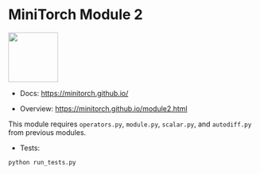 # MiniTorch Module 2

<img src="https://minitorch.github.io/_images/match.png" width="100px">


* Docs: https://minitorch.github.io/

* Overview: https://minitorch.github.io/module2.html

This module requires `operators.py`, `module.py`, `scalar.py`, and `autodiff.py` from previous modules.

* Tests:

```
python run_tests.py
```